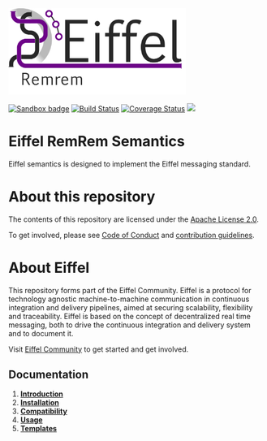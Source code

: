 <!---
   Copyright 2018 Ericsson AB.
   For a full list of individual contributors, please see the commit history.

   Licensed under the Apache License, Version 2.0 (the "License");
   you may not use this file except in compliance with the License.
   You may obtain a copy of the License at

       http://www.apache.org/licenses/LICENSE-2.0

   Unless required by applicable law or agreed to in writing, software
   distributed under the License is distributed on an "AS IS" BASIS,
   WITHOUT WARRANTIES OR CONDITIONS OF ANY KIND, either express or implied.
   See the License for the specific language governing permissions and
   limitations under the License.
--->

<img src="./images/logo.png" alt="Eiffel RemRem" width="350"/>

[![Sandbox badge](https://img.shields.io/badge/Stage-Sandbox-yellow)](https://github.com/eiffel-community/community/blob/master/PROJECT_LIFECYCLE.md#stage-sandbox)
[![Build Status](https://travis-ci.org/eiffel-community/eiffel-remrem-semantics.svg?branch=master)](https://travis-ci.org/eiffel-community/eiffel-remrem-semantics)
[![Coverage Status](https://coveralls.io/repos/github/eiffel-community/eiffel-remrem-semantics/badge.svg?branch=master)](https://coveralls.io/github/eiffel-community/eiffel-remrem-semantics?branch=master)
[![](https://jitpack.io/v/eiffel-community/eiffel-remrem-semantics.svg)](https://jitpack.io/#eiffel-community/eiffel-remrem-semantics)

# Eiffel RemRem Semantics

Eiffel semantics is designed to implement the Eiffel messaging standard.
# About this repository
The contents of this repository are licensed under the [Apache License 2.0](./LICENSE).

To get involved, please see [Code of Conduct](https://github.com/eiffel-community/.github/blob/master/CODE_OF_CONDUCT.md) and [contribution guidelines](https://github.com/eiffel-community/.github/blob/master/CONTRIBUTING.md).

# About Eiffel
This repository forms part of the Eiffel Community. Eiffel is a protocol for technology agnostic machine-to-machine communication in continuous integration and delivery pipelines, aimed at securing scalability, flexibility and traceability. Eiffel is based on the concept of decentralized real time messaging, both to drive the continuous integration and delivery system and to document it.

Visit [Eiffel Community](https://eiffel-community.github.io) to get started and get involved.

## Documentation

1. [**Introduction**](wiki/index.md)
2. [**Installation**](wiki/installation.md)
3. [**Compatibility**](wiki/compatibility.md)
4. [**Usage**](wiki/usage.md)
5. [**Templates**](wiki/templates.md)
